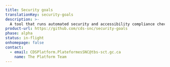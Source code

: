 ```yaml
---
title: Security goals
translationKey: security-goals
description: >-
  A tool that runs automated security and accessibility compliance checks at every deployment for Kubernetes based applications.
product-url: https://github.com/cds-snc/security-goals
phase: alpha
status: in-flight
onhomepage: false
contact:
  - email: CDSPlatform.PlateformesSNC@tbs-sct.gc.ca
    name: The Platform Team
---
```

